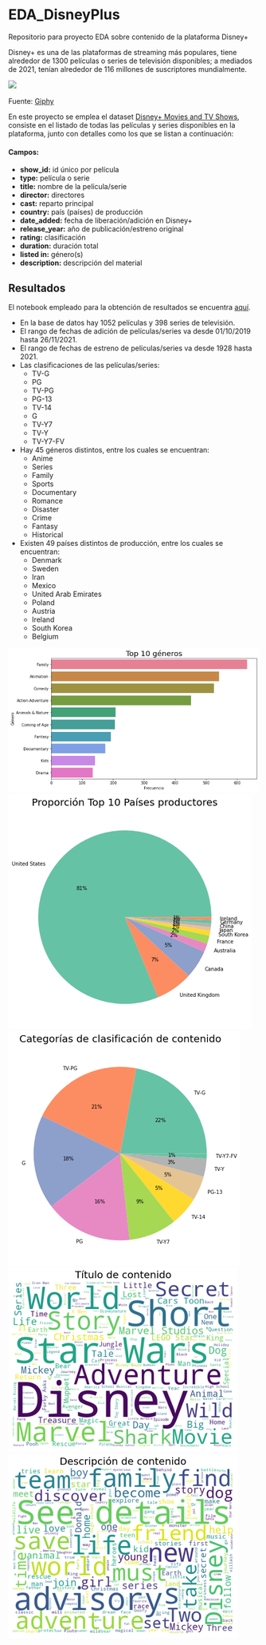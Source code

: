 # EDA_DisneyPlus
Repositorio para proyecto EDA sobre contenido de la plataforma Disney+

Disney+ es una de las plataformas de streaming más populares, tiene alrededor de 1300 películas o series de televisión disponibles; a mediados de 2021, tenían alrededor de 116 millones de suscriptores mundialmente. 

![](https://media.giphy.com/media/T9KcDBkWHrWJLF2l5Q/giphy.gif)

Fuente: [Giphy](https://media.giphy.com/media/T9KcDBkWHrWJLF2l5Q/giphy.gif)

En este proyecto se emplea el dataset [Disney+ Movies and TV Shows](https://www.kaggle.com/datasets/shivamb/disney-movies-and-tv-shows), consiste en el listado de todas las películas y series disponibles en la plataforma, junto con detalles como los que se listan a continuación:

#### Campos:

- <b> show_id:</b> id único por película
- <b> type:</b> película o serie
- <b> title:</b> nombre de la película/serie
- <b> director:</b> directores
- <b> cast:</b> reparto principal
- <b> country:</b> país (países) de producción
- <b> date_added:</b> fecha de liberación/adición en Disney+
- <b> release_year:</b> año de publicación/estreno original
- <b> rating:</b> clasificación
- <b> duration:</b> duración total
- <b> listed in:</b> género(s)
- <b> description:</b> descripción del material

## Resultados

El notebook empleado para la obtención de resultados se encuentra [aquí](https://github.com/AlbertoMCD/EDA_DisneyPlus/blob/main/src/EDA_DisneyPlus.ipynb).

- En la base de datos hay 1052 películas y 398 series de televisión.
- El rango de fechas de adición de películas/series va desde 01/10/2019 hasta 26/11/2021.
- El rango de fechas de estreno de películas/series va desde 1928 hasta 2021.
- Las clasificaciones de las películas/series:
    * TV-G
    * PG
    * TV-PG
    * PG-13
    * TV-14
    * G
    * TV-Y7
    * TV-Y
    * TV-Y7-FV
- Hay 45 géneros distintos, entre los cuales se encuentran: 
    * Anime
    * Series
    * Family
    * Sports
    * Documentary
    * Romance
    * Disaster
    * Crime
    * Fantasy
    * Historical
- Existen 49 países distintos de producción, entre los cuales se encuentran: 
    * Denmark
    * Sweden
    * Iran
    * Mexico
    * United Arab Emirates
    * Poland
    * Austria
    * Ireland
    * South Korea
    * Belgium

![](https://github.com/AlbertoMCD/EDA_DisneyPlus/blob/main/results/generos_1.png)
![](https://github.com/AlbertoMCD/EDA_DisneyPlus/blob/main/results/pais_2.png)
![](https://github.com/AlbertoMCD/EDA_DisneyPlus/blob/main/results/clasificacion.png)
![](https://github.com/AlbertoMCD/EDA_DisneyPlus/blob/main/results/titulo.png)
![](https://github.com/AlbertoMCD/EDA_DisneyPlus/blob/main/results/descripcion.png)


